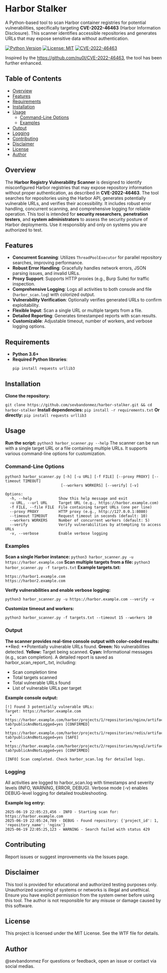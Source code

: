 
# Harbor Stalker

A Python-based tool to scan Harbor container registries for potential vulnerabilities, specifically targeting **CVE-2022-46463** (Harbor Information Disclosure). This scanner identifies accessible repositories and generates URLs that may expose sensitive data without authentication.

[![Python Version](https://img.shields.io/badge/python-3.6+-blue.svg)](https://www.python.org/downloads/)
[![License: MIT](https://img.shields.io/badge/License-MIT-yellow.svg)](https://opensource.org/licenses/MIT)
[![CVE-2022-46463](https://img.shields.io/badge/CVE-2022--46463-red.svg)](https://cve.mitre.org/cgi-bin/cvename.cgi?name=CVE-2022-46463)

Inspired by the https://github.com/nu0l/CVE-2022-46463, the tool has been further enhanced.

## Table of Contents
- [Overview](#overview)
- [Features](#features)
- [Requirements](#requirements)
- [Installation](#installation)
- [Usage](#usage)
  - [Command-Line Options](#command-line-options)
  - [Examples](#examples)
- [Output](#output)
- [Logging](#logging)
- [Contributing](#contributing)
- [Disclaimer](#disclaimer)
- [License](#license)
- [Author](#author)

## Overview
The **Harbor Registry Vulnerability Scanner** is designed to identify misconfigured Harbor registries that may expose repository information without proper authentication, as described in **CVE-2022-46463**. The tool searches for repositories using the Harbor API, generates potentially vulnerable URLs, and verifies their accessibility. It includes robust error handling, concurrent scanning, and comprehensive logging for reliable operation.
This tool is intended for **security researchers**, **penetration testers**, and **system administrators** to assess the security posture of Harbor deployments. Use it responsibly and only on systems you are authorized to test.

## Features
- **Concurrent Scanning**: Utilizes `ThreadPoolExecutor` for parallel repository searches, improving performance.
- **Robust Error Handling**: Gracefully handles network errors, JSON parsing issues, and invalid URLs.
- **Proxy Support**: Supports HTTP proxies (e.g., Burp Suite) for traffic inspection.
- **Comprehensive Logging**: Logs all activities to both console and file (`harbor_scan.log`) with colorized output.
- **Vulnerability Verification**: Optionally verifies generated URLs to confirm exploitability.
- **Flexible Input**: Scan a single URL or multiple targets from a file.
- **Detailed Reporting**: Generates timestamped reports with scan results.
- **Customizable**: Adjustable timeout, number of workers, and verbose logging options.

## Requirements
- **Python 3.6+**
- **Required Python libraries**:
  ```
  pip install requests urllib3
  ```

## Installation
**Clone the repository:**

``` git clone https://github.com/sevbandonmez/harbor-stalker.git && cd harbor-stalker ```
**Install dependencies:**
``` pip install -r requirements.txt ```
**Or directly:**
```pip install requests urllib3 ```

## Usage
**Run the script:**
```python3 harbor_scanner.py --help```
The scanner can be run with a single target URL or a file containing multiple URLs. It supports various command-line options for customization.

### Command-Line Options
```
python3 harbor_scanner.py [-h] [-u URL] [-f FILE] [--proxy PROXY] [--timeout TIMEOUT]
                         [--workers WORKERS] [--verify] [-v]

Options:
  -h, --help            Show this help message and exit
  -u URL, --url URL     Target URL (e.g., https://harbor.example.com)
  -f FILE, --file FILE  File containing target URLs (one per line)
  --proxy PROXY         HTTP proxy (e.g., http://127.0.0.1:8080)
  --timeout TIMEOUT     Request timeout in seconds (default: 10)
  --workers WORKERS     Number of concurrent workers (default: 5)
  --verify              Verify vulnerabilities by attempting to access URLs
  -v, --verbose         Enable verbose logging
```

### Examples
**Scan a single Harbor instance:**
```python3 harbor_scanner.py -u https://harbor.example.com```
**Scan multiple targets from a file:**
```python3 harbor_scanner.py -f targets.txt```
**Example targets.txt:**
```
https://harbor1.example.com
https://harbor2.example.com
```

**Verify vulnerabilities and enable verbose logging:**

```python3 harbor_scanner.py -u https://harbor.example.com --verify -v```

**Customize timeout and workers:**

```python3 harbor_scanner.py -f targets.txt --timeout 15 --workers 10```

### Output
**The scanner provides real-time console output with color-coded results:**
**Red: **Potentially vulnerable URLs found.
**Green:** No vulnerabilities detected.
**Yellow:** Target being scanned.
**Cyan:** Informational messages (e.g., scan completion).
A detailed report is saved as harbor_scan_report_<timestamp>.txt, including:
- Scan completion time
- Total targets scanned
- Total vulnerable URLs found
- List of vulnerable URLs per target

**Example console output:**
```
[!] Found 3 potentially vulnerable URLs:
Target: https://harbor.example.com
  • https://harbor.example.com/harbor/projects/1/repositories/nginx/artifacts-tab?publicAndNotLogged=yes [CONFIRMED]
  • https://harbor.example.com/harbor/projects/1/repositories/redis/artifacts-tab?publicAndNotLogged=yes [SAFE]
  • https://harbor.example.com/harbor/projects/2/repositories/mysql/artifacts-tab?publicAndNotLogged=yes [CONFIRMED]

[INFO] Scan completed. Check harbor_scan.log for detailed logs.
```

### Logging
All activities are logged to harbor_scan.log with timestamps and severity levels (INFO, WARNING, ERROR, DEBUG). Verbose mode (-v) enables DEBUG-level logging for detailed troubleshooting.

**Example log entry:**
```
2025-06-19 22:05:23,456 - INFO - Starting scan for: https://harbor.example.com
2025-06-19 22:05:24,789 - DEBUG - Found repository: {'project_id': 1, 'repository_name': 'nginx'}
2025-06-19 22:05:25,123 - WARNING - Search failed with status 429
```

## Contributing
Report issues or suggest improvements via the Issues page.

## Disclaimer
This tool is provided for educational and authorized testing purposes only. Unauthorized scanning of systems or networks is illegal and unethical. Ensure you have explicit permission from the system owner before using this tool. The author is not responsible for any misuse or damage caused by this software.

## License
This project is licensed under the MIT License. See the WTF file for details.

## Author
@sevbandonmez
For questions or feedback, open an issue or contact via social medias.


